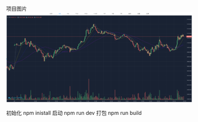 项目图片
![Image text](https://raw.githubusercontent.com/657797068/tradingview-nuxt-socket/master/assets/img/011BCD27-DD67-452b-B29E-E4E103974358.png)

初始化 
npm inistall
启动 
npm run dev
打包
npm run build